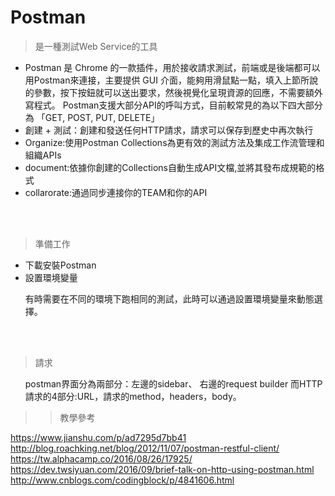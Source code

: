 # Postman
>是一種測試Web Service的工具
<ul>
<li>Postman 是 Chrome 的一款插件，用於接收請求測試，前端或是後端都可以用Postman來連接，主要提供 GUI 介面，能夠用滑鼠點一點，填入上節所說的參數，按下按鈕就可以送出要求，然後視覺化呈現資源的回應，不需要額外寫程式。
Postman支援大部分API的呼叫方式，目前較常見的為以下四大部分為 「GET, POST, PUT, DELETE」</li>
<li>創建 + 測試：創建和發送任何HTTP請求，請求可以保存到歷史中再次執行
<li>Organize:使用Postman Collections為更有效的測試方法及集成工作流管理和組織APIs</li>

<li>document:依據你創建的Collections自動生成API文檔,並將其發布成規範的格式</li>

<li>collarorate:通過同步連接你的TEAM和你的API</li>

</ul>
<br></br>

>準備工作
<ul>
<li>下載安裝Postman</li>
<li>設置環境變量</li>

<p>有時需要在不同的環境下跑相同的測試，此時可以通過設置環境變量來動態選擇。</p>

</ul>
<br></br>

>請求
<ul>
postman界面分為兩部分：左邊的sidebar、 右邊的request builder
而HTTP請求的4部分:URL，請求的method，headers，body。

</ul>

>>教學參考

https://www.jianshu.com/p/ad7295d7bb41
http://blog.roachking.net/blog/2012/11/07/postman-restful-client/
https://tw.alphacamp.co/2016/08/26/17925/
https://dev.twsiyuan.com/2016/09/brief-talk-on-http-using-postman.html
http://www.cnblogs.com/codingblock/p/4841606.html

